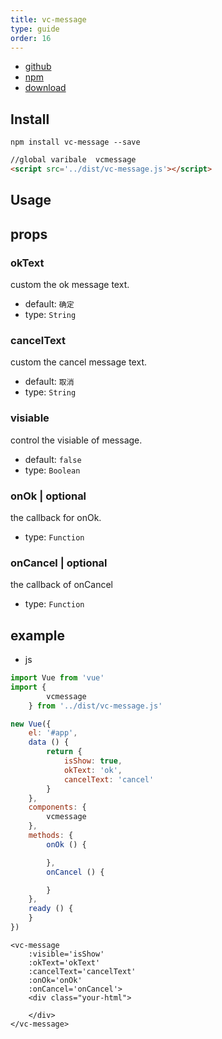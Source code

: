 ```yaml
---
title: vc-message
type: guide
order: 16
---
```


* [github](https://github.com/iwaimai-bi-fe/vc-message)
* [npm](https://www.npmjs.com/package/vc-message)
* [download](https://github.com/iwaimai-bi-fe/vc-message/archive/master.zip)

## Install

```npm
npm install vc-message --save
```

```html
//global varibale  vcmessage
<script src='../dist/vc-message.js'></script>
```

## Usage

## props

### okText

custom the ok message text.

* default: `确定`
* type: `String`

### cancelText

custom the cancel message text.

* default: `取消`
* type: `String`

### visiable

control the visiable of message.

* default: `false`
* type: `Boolean` 

### onOk | optional

the callback for onOk.

* type: `Function`

### onCancel | optional

the callback of onCancel

* type: `Function`


## example

* js

```js
import Vue from 'vue'
import {
        vcmessage
    } from '../dist/vc-message.js'

new Vue({
    el: '#app',
    data () {
        return {
            isShow: true,
            okText: 'ok',
            cancelText: 'cancel'
        }
    },
    components: {
        vcmessage
    },
    methods: {
        onOk () {

        },
        onCancel () {

        }
    },
    ready () {
    }
})
```

```vue
<vc-message 
    :visible='isShow'
    :okText='okText'
    :cancelText='cancelText'
    :onOk='onOk'
    :onCancel='onCancel'>
    <div class="your-html">
        
    </div>     
</vc-message>
```

